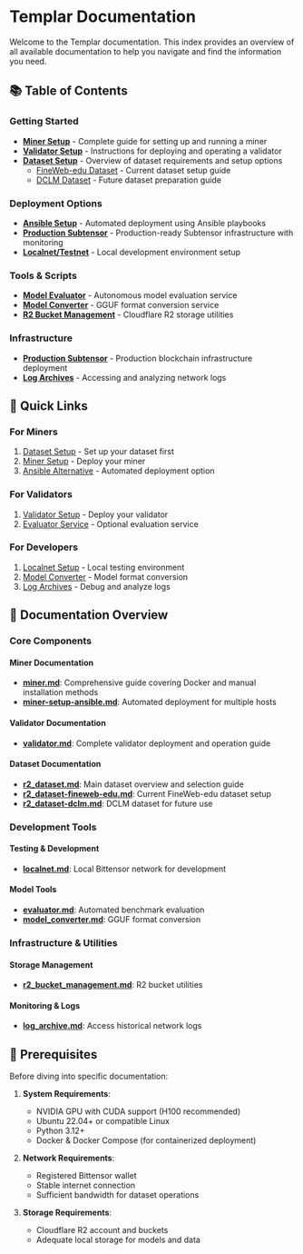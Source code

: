 # Templar Documentation

Welcome to the Templar documentation. This index provides an overview of all available documentation to help you navigate and find the information you need.

## 📚 Table of Contents

### Getting Started
- **[Miner Setup](./miner.md)** - Complete guide for setting up and running a miner
- **[Validator Setup](./validator.md)** - Instructions for deploying and operating a validator
- **[Dataset Setup](./r2_dataset.md)** - Overview of dataset requirements and setup options
  - [FineWeb-edu Dataset](./r2_dataset-fineweb-edu.md) - Current dataset setup guide
  - [DCLM Dataset](./r2_dataset-dclm.md) - Future dataset preparation guide

### Deployment Options
- **[Ansible Setup](./miner-setup-ansible.md)** - Automated deployment using Ansible playbooks
- **[Production Subtensor](./prod-subtensor.md)** - Production-ready Subtensor infrastructure with monitoring
- **[Localnet/Testnet](./localnet.md)** - Local development environment setup

### Tools & Scripts
- **[Model Evaluator](./evaluator.md)** - Autonomous model evaluation service
- **[Model Converter](./model_converter.md)** - GGUF format conversion service
- **[R2 Bucket Management](./r2_bucket_management.md)** - Cloudflare R2 storage utilities

### Infrastructure
- **[Production Subtensor](./prod-subtensor.md)** - Production blockchain infrastructure deployment
- **[Log Archives](./log_archive.md)** - Accessing and analyzing network logs

## 🚀 Quick Links

### For Miners
1. [Dataset Setup](./r2_dataset.md) - Set up your dataset first
2. [Miner Setup](./miner.md) - Deploy your miner
3. [Ansible Alternative](./miner-setup-ansible.md) - Automated deployment option

### For Validators
1. [Validator Setup](./validator.md) - Deploy your validator
2. [Evaluator Service](./evaluator.md) - Optional evaluation service

### For Developers
1. [Localnet Setup](./localnet.md) - Local testing environment
2. [Model Converter](./model_converter.md) - Model format conversion
3. [Log Archives](./log_archive.md) - Debug and analyze logs

## 📖 Documentation Overview

### Core Components

#### Miner Documentation
- **[miner.md](./miner.md)**: Comprehensive guide covering Docker and manual installation methods
- **[miner-setup-ansible.md](./miner-setup-ansible.md)**: Automated deployment for multiple hosts

#### Validator Documentation
- **[validator.md](./validator.md)**: Complete validator deployment and operation guide

#### Dataset Documentation
- **[r2_dataset.md](./r2_dataset.md)**: Main dataset overview and selection guide
- **[r2_dataset-fineweb-edu.md](./r2_dataset-fineweb-edu.md)**: Current FineWeb-edu dataset setup
- **[r2_dataset-dclm.md](./r2_dataset-dclm.md)**: DCLM dataset for future use

### Development Tools

#### Testing & Development
- **[localnet.md](./localnet.md)**: Local Bittensor network for development

#### Model Tools
- **[evaluator.md](./evaluator.md)**: Automated benchmark evaluation
- **[model_converter.md](./model_converter.md)**: GGUF format conversion

### Infrastructure & Utilities

#### Storage Management
- **[r2_bucket_management.md](./r2_bucket_management.md)**: R2 bucket utilities

#### Monitoring & Logs
- **[log_archive.md](./log_archive.md)**: Access historical network logs

## 🔧 Prerequisites

Before diving into specific documentation:

1. **System Requirements**:
   - NVIDIA GPU with CUDA support (H100 recommended)
   - Ubuntu 22.04+ or compatible Linux
   - Python 3.12+
   - Docker & Docker Compose (for containerized deployment)

2. **Network Requirements**:
   - Registered Bittensor wallet
   - Stable internet connection
   - Sufficient bandwidth for dataset operations

3. **Storage Requirements**:
   - Cloudflare R2 account and buckets
   - Adequate local storage for models and data
